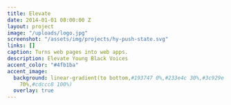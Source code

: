 ```yaml
---
title: Elevate
date: 2014-01-01 08:00:00 Z
layout: project
image: "/uploads/logo.jpg"
screenshot: "/assets/img/projects/hy-push-state.svg"
links: []
caption: Turns web pages into web apps.
description: Elevate Young Black Voices
accent_color: "#4fb1ba"
accent_image:
  background: linear-gradient(to bottom,#193747 0%,#233e4c 30%,#3c929e 50%,#d5d5d4
    70%,#cdccc8 100%)
  overlay: true
---
```


